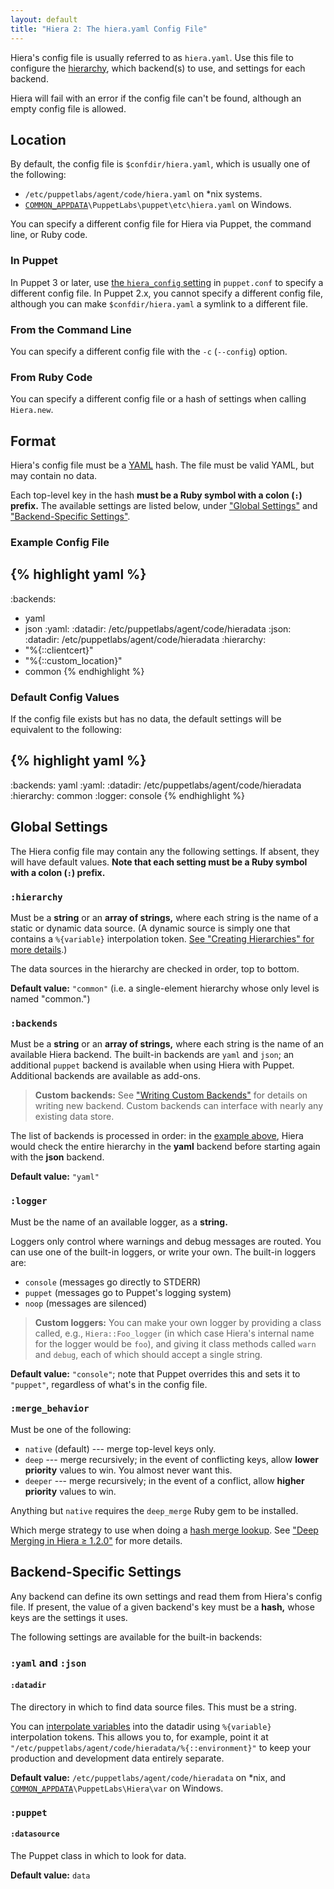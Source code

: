 ```yaml
---
layout: default
title: "Hiera 2: The hiera.yaml Config File"
---
```


[common_appdata]: /guides/install_puppet/install_windows.html#the-commonappdata-folder
[yaml]: http://www.yaml.org/YAML_for_ruby.html
[hierarchy]: ./hierarchy.html
[interpolate]: ./variables.html
[custom_backends]: ./custom_backends.html


Hiera's config file is usually referred to as `hiera.yaml`. Use this file to configure the [hierarchy][], which backend(s) to use, and settings for each backend.

Hiera will fail with an error if the config file can't be found, although an empty config file is allowed.

Location
-----

By default, the config file is `$confdir/hiera.yaml`, which is usually one of the following:

* `/etc/puppetlabs/agent/code/hiera.yaml` on \*nix systems.
* [`COMMON_APPDATA`][common_appdata]`\PuppetLabs\puppet\etc\hiera.yaml` on Windows.

You can specify a different config file for Hiera via Puppet, the command line, or Ruby code.

### In Puppet

In Puppet 3 or later, use [the `hiera_config` setting](/references/latest/configuration.html#hieraconfig) in `puppet.conf` to specify a different config file. In Puppet 2.x, you cannot specify a different config file, although you can make `$confdir/hiera.yaml` a symlink to a different file.

### From the Command Line

You can specify a different config file with the `-c` (`--config`) option.

### From Ruby Code

You can specify a different config file or a hash of settings when calling `Hiera.new`.

Format
-----

Hiera's config file must be a [YAML][] hash. The file must be valid YAML, but may contain no data.

Each top-level key in the hash **must be a Ruby symbol with a colon (`:`) prefix.** The available settings are listed below, under ["Global Settings"](#global-settings) and ["Backend-Specific Settings"](#backend-specific-settings).

### Example Config File

[example]: #example-config-file

{% highlight yaml %}
---
:backends:
  - yaml
  - json
:yaml:
  :datadir: /etc/puppetlabs/agent/code/hieradata
:json:
  :datadir: /etc/puppetlabs/agent/code/hieradata
:hierarchy:
  - "%{::clientcert}"
  - "%{::custom_location}"
  - common
{% endhighlight %}

### Default Config Values

If the config file exists but has no data, the default settings will be equivalent to the following:

{% highlight yaml %}
---
:backends: yaml
:yaml:
  :datadir: /etc/puppetlabs/agent/code/hieradata
:hierarchy: common
:logger: console
{% endhighlight %}

Global Settings
-----

The Hiera config file may contain any the following settings. If absent, they will have default values. **Note that each setting must be a Ruby symbol with a colon (`:`) prefix.**

### `:hierarchy`

Must be a **string** or an **array of strings,** where each string is the name of a static or dynamic data source. (A dynamic source is simply one that contains a `%{variable}` interpolation token. [See "Creating Hierarchies" for more details][hierarchy].)

The data sources in the hierarchy are checked in order, top to bottom.

**Default value:** `"common"` (i.e. a single-element hierarchy whose only level is named "common.")

### `:backends`

Must be a **string** or an **array of strings,** where each string is the name of an available Hiera backend. The built-in backends are `yaml` and `json`; an additional `puppet` backend is available when using Hiera with Puppet. Additional backends are available as add-ons.

> **Custom backends:** See ["Writing Custom Backends"][custom_backends] for details on writing new backend. Custom backends can interface with nearly any existing data store.

The list of backends is processed in order: in the [example above][example], Hiera would check the entire hierarchy in the **yaml** backend before starting again with the **json** backend.

**Default value:** `"yaml"`

### `:logger`

Must be the name of an available logger, as a **string.**

Loggers only control where warnings and debug messages are routed. You can use one of the built-in loggers, or write your own. The built-in loggers are:

* `console` (messages go directly to STDERR)
* `puppet` (messages go to Puppet's logging system)
* `noop` (messages are silenced)

> **Custom loggers:** You can make your own logger by providing a class called, e.g., `Hiera::Foo_logger` (in which case Hiera's internal name for the logger would be `foo`), and giving it class methods called `warn` and `debug`, each of which should accept a single string.

**Default value:** `"console"`; note that Puppet overrides this and sets it to `"puppet"`, regardless of what's in the config file.

### `:merge_behavior`

Must be one of the following:

* `native` (default) --- merge top-level keys only.
* `deep` --- merge recursively; in the event of conflicting keys, allow **lower priority** values to win. You almost never want this.
* `deeper` --- merge recursively; in the event of a conflict, allow **higher priority** values to win.

Anything but `native` requires the `deep_merge` Ruby gem to be installed.

Which merge strategy to use when doing a [hash merge lookup](./lookup_types.html#hash-merge). See ["Deep Merging in Hiera ≥ 1.2.0"](./lookup_types.html#deep-merging-in-hiera--120) for more details.

Backend-Specific Settings
-----

Any backend can define its own settings and read them from Hiera's config file. If present, the value of a given backend's key must be a **hash,** whose keys are the settings it uses.

The following settings are available for the built-in backends:

### `:yaml` and `:json`

#### `:datadir`

The directory in which to find data source files. This must be a string.

You can [interpolate variables][interpolate] into the datadir using `%{variable}` interpolation tokens. This allows you to, for example, point it at `"/etc/puppetlabs/agent/code/hieradata/%{::environment}"` to keep your production and development data entirely separate.

**Default value:** `/etc/puppetlabs/agent/code/hieradata` on \*nix, and [`COMMON_APPDATA`][common_appdata]`\PuppetLabs\Hiera\var` on Windows.

### `:puppet`

#### `:datasource`

The Puppet class in which to look for data.

**Default value:** `data`


